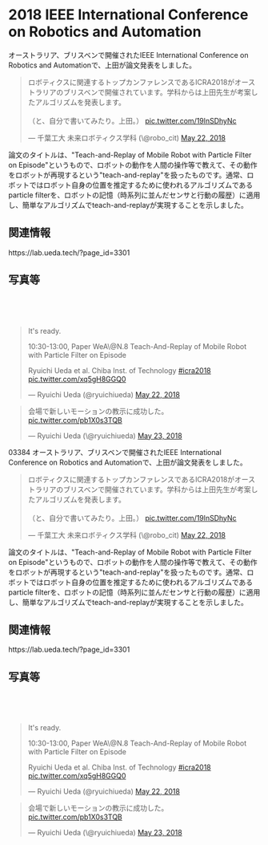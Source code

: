 # 2018 IEEE International Conference on Robotics and Automation
オーストラリア、ブリスベンで開催されたIEEE International Conference on Robotics and Automationで、上田が論文発表をしました。

<blockquote class="twitter-tweet" data-partner="tweetdeck"><p lang="ja" dir="ltr">ロボティクスに関連するトップカンファレンスであるICRA2018がオーストラリアのブリスベンで開催されています。学科からは上田先生が考案したアルゴリズムを発表します。<br><br>（と、自分で書いてみたり。上田。） <a href="https://t.co/19lnSDhyNc">pic.twitter.com/19lnSDhyNc</a></p>&mdash; 千葉工大 未来ロボティクス学科 (\@robo_cit) <a href="https://twitter.com/robo_cit/status/998792164200005632?ref_src=twsrc%5Etfw">May 22, 2018</a></blockquote>
<script async src="https://platform.twitter.com/widgets.js" charset="utf-8"></script>


論文のタイトルは、"Teach-and-Replay of Mobile Robot with Particle Filter on Episode"というもので、ロボットの動作を人間の操作等で教えて、その動作をロボットが再現するという"teach-and-replay"を扱ったものです。通常、ロボットではロボット自身の位置を推定するために使われるアルゴリズムであるparticle filterを、ロボットの記憶（時系列に並んだセンサと行動の履歴）に適用し、簡単なアルゴリズムでteach-and-replayが実現することを示しました。
<h2>関連情報</h2>
https://lab.ueda.tech/?page_id=3301
<h2>写真等</h2>
&nbsp;

&nbsp;
<blockquote class="twitter-tweet" data-partner="tweetdeck">
<p dir="ltr" lang="en">It's ready.</p>
10:30-13:00, Paper WeA\@N.8
Teach-And-Replay of Mobile Robot with Particle Filter on Episode

Ryuichi Ueda et al.
Chiba Inst. of Technology <a href="https://twitter.com/hashtag/icra2018?src=hash&amp;ref_src=twsrc%5Etfw">#icra2018</a> <a href="https://t.co/xq5gH8GGQ0">pic.twitter.com/xq5gH8GGQ0</a>

— Ryuichi Ueda (\@ryuichiueda) <a href="https://twitter.com/ryuichiueda/status/999059817225375744?ref_src=twsrc%5Etfw">May 22, 2018</a></blockquote>
<script async src="https://platform.twitter.com/widgets.js" charset="utf-8"></script>

<blockquote class="twitter-tweet" data-partner="tweetdeck"><p lang="ja" dir="ltr">会場で新しいモーションの教示に成功した。 <a href="https://t.co/pb1X0s3TQB">pic.twitter.com/pb1X0s3TQB</a></p>&mdash; Ryuichi Ueda (\@ryuichiueda) <a href="https://twitter.com/ryuichiueda/status/999082615561863168?ref_src=twsrc%5Etfw">May 23, 2018</a></blockquote>
<script async src="https://platform.twitter.com/widgets.js" charset="utf-8"></script>

03384 オーストラリア、ブリスベンで開催されたIEEE International Conference on Robotics and Automationで、上田が論文発表をしました。

<blockquote class="twitter-tweet" data-partner="tweetdeck"><p lang="ja" dir="ltr">ロボティクスに関連するトップカンファレンスであるICRA2018がオーストラリアのブリスベンで開催されています。学科からは上田先生が考案したアルゴリズムを発表します。<br><br>（と、自分で書いてみたり。上田。） <a href="https://t.co/19lnSDhyNc">pic.twitter.com/19lnSDhyNc</a></p>&mdash; 千葉工大 未来ロボティクス学科 (\@robo_cit) <a href="https://twitter.com/robo_cit/status/998792164200005632?ref_src=twsrc%5Etfw">May 22, 2018</a></blockquote>
<script async src="https://platform.twitter.com/widgets.js" charset="utf-8"></script>


論文のタイトルは、"Teach-and-Replay of Mobile Robot with Particle Filter on Episode"というもので、ロボットの動作を人間の操作等で教えて、その動作をロボットが再現するという"teach-and-replay"を扱ったものです。通常、ロボットではロボット自身の位置を推定するために使われるアルゴリズムであるparticle filterを、ロボットの記憶（時系列に並んだセンサと行動の履歴）に適用し、簡単なアルゴリズムでteach-and-replayが実現することを示しました。
<h2>関連情報</h2>
https://lab.ueda.tech/?page_id=3301
<h2>写真等</h2>
&nbsp;

&nbsp;
<blockquote class="twitter-tweet" data-partner="tweetdeck">
<p dir="ltr" lang="en">It's ready.</p>
10:30-13:00, Paper WeA\@N.8
Teach-And-Replay of Mobile Robot with Particle Filter on Episode

Ryuichi Ueda et al.
Chiba Inst. of Technology <a href="https://twitter.com/hashtag/icra2018?src=hash&amp;ref_src=twsrc%5Etfw">#icra2018</a> <a href="https://t.co/xq5gH8GGQ0">pic.twitter.com/xq5gH8GGQ0</a>

— Ryuichi Ueda (\@ryuichiueda) <a href="https://twitter.com/ryuichiueda/status/999059817225375744?ref_src=twsrc%5Etfw">May 22, 2018</a></blockquote>
<script async src="https://platform.twitter.com/widgets.js" charset="utf-8"></script>

<blockquote class="twitter-tweet" data-partner="tweetdeck"><p lang="ja" dir="ltr">会場で新しいモーションの教示に成功した。 <a href="https://t.co/pb1X0s3TQB">pic.twitter.com/pb1X0s3TQB</a></p>&mdash; Ryuichi Ueda (\@ryuichiueda) <a href="https://twitter.com/ryuichiueda/status/999082615561863168?ref_src=twsrc%5Etfw">May 23, 2018</a></blockquote>
<script async src="https://platform.twitter.com/widgets.js" charset="utf-8"></script>

